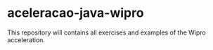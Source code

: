 # aceleracao-java-wipro
This repository will contains all exercises and examples of the Wipro acceleration.
